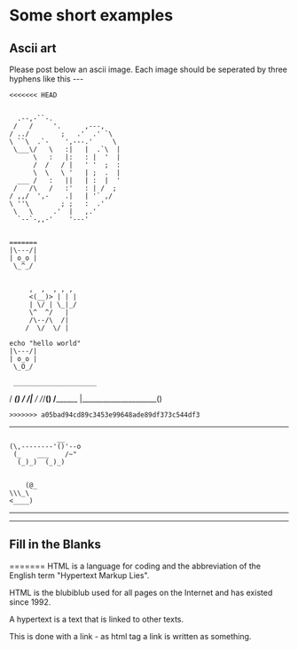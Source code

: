 # Some short examples

## Ascii art

Please post below an ascii image. Each image should be seperated by three hyphens like this ---

~~~
<<<<<<< HEAD
                             
                             
  .--,-``-.                  
 /   /     '.      ,---,     
/ ../        ;   .'  .' `\   
\ ``\  .`-    ',---.'     \  
 \___\/   \   :|   |  .`\  | 
      \   :   |:   : |  '  | 
      /  /   / |   ' '  ;  : 
      \  \   \ '   | ;  .  | 
  ___ /   :   ||   | :  |  ' 
 /   /\   /   :'   : | /  ;  
/ ,,/  ',-    .|   | '` ,/   
\ ''\        ; ;   :  .'     
 \   \     .'  |   ,.'       
  `--`-,,-'    '---'         
                                  
                             
=======
|\---/|
| o_o |
 \_^_/
~~~

~~~

     ,  ,  , , ,
     <(__)> | | |
     | \/ | \_|_/
     \^  ^/   |
     /\--/\  /|
    /  \/  \/ |
~~~


~~~
echo "hello world"
|\---/|
| o_o |
 \_O_/

 ~~~

     _____________________
   /  __________________()
  /  /|_________________ 
 /  /_/________________()
/______________________
|_____________________()

~~~
>>>>>>> a05bad94cd89c3453e99648ade89df373c544df3
~~~
---
~~~
            __
(\,--------'()'--o
 (_    ___    /~"
  (_)_)  (_)_)
  ~~~

~~~

    (@_
\\\_\
<____)
~~~

***

---

## Fill in the Blanks

=======
HTML is a language for coding and the abbreviation of the English term "Hypertext Markup Lies". 

HTML is the blubiblub used for all pages on the Internet and has existed since 1992. 

A hypertext is a text that is linked to other texts. 

This is done with a link - as html tag a link is written as something.